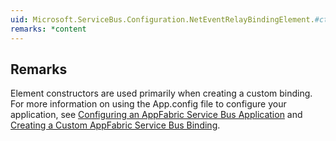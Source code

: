 ```yaml
---  
uid: Microsoft.ServiceBus.Configuration.NetEventRelayBindingElement.#ctor  
remarks: *content  
---  
```

  
## Remarks  
 Element constructors are used primarily when creating a custom binding. For more information on using the App.config file to configure your application, see [Configuring an AppFabric Service Bus Application](assetId:///c3c38827-e436-4e31-8ea6-3d90e6d169d4) and [Creating a Custom AppFabric Service Bus Binding](assetId:///d9981122-d1f8-41de-b2fb-23c411be7d18).